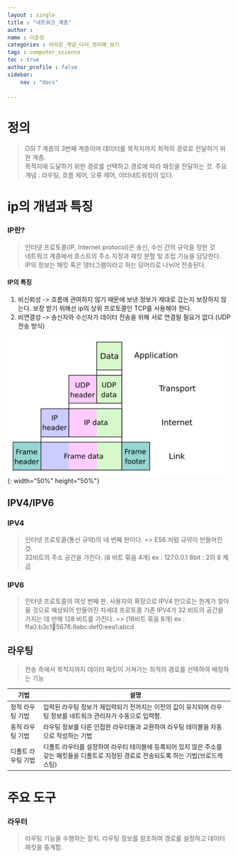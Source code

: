 ```yaml
---
layout : single
title : "네트워크_계층"
author : 
name : 이준성
categories : 어려운_개념_다시_정리해_보기
tags : computer_science
toc : true
author_profile : false
sidebar:
    nav : "docs"

---
```


# 정의
 
 > OSI 7 계층의 3번째 계층이며 데이터를 목적지까지 최적의 경로로 전달하기 위한 계층.<br>
 > 목적지에 도달하기 위한 경로를 선택하고 경로에 따라 패킷을 전달하는 것. 
 > 주요 개념 : 라우팅, 흐름 제어, 오류 제어, 이터네트워킹이 있다.


# ip의 개념과 특징

### IP란?

 > 인터넷 프로토콜(IP, Internet protocol)은 송신, 수신 간의 규악을 정한 것<br>
 > 네트워크 계층에서 호스트의 주소 지정과 패킷 분할 및 조립 기능을 담당한다.<br>
 > IP의 정보는 패킷 혹은 뎅터그램이라고 하는 덩어리로 나뉘어 전송된다.<br>

#### IP의 특징

1. 비신뢰성
   -> 흐름에 관여하지 않기 때문에 보낸 정보가 제대로 갔는지 보장하지 않는다. 보장 받기 위해선 ip의 상위 프로토콜인 TCP를 사용해야 한다.
2. 비연결성
   -> 송신자와 수신자가 데이터 전송을 위해 서로 연결될 필요가 없다.(UDP 전송 방식)

!["이미지 테스트"](/assets/images/ip_protocol.png){: width="50%" height="50%"}
   



## IPV4/IPV6

### IPV4

 > 인터넷 프로토콜(통신 규약)의 네 번째 판이다.
 > => ES6 처럼 규약이 만들어진 것.  
 > 32비트의 주소 공간을 가진다. (8 비트 묶음 4개)
 > ex : 127.0.0.1
 > 8bit : 2의 8 제곱

### IPV6

> 인터넷 프로토콜의 여섯 번째 판.
> 사용자의 확장으로 IPV4 만으로는 한계가 찾아올 것으로 예상되어 만들어진 차세대 프로토콜
> 기존 IPV4가 32 비트의 공간을 가지는 데 반해 128 비트를 가진다.
> => (16비트 묶음 8개)
> ex : ffa0:b3c1:1234:5678:9abc:def0:eea1:abcd

## 라우팅 

> 전송 측에서 목적지까지 데이터 패킷이 거쳐가는 최적의 경로를 선택하여 배정하는 기능

|기법|설명|
|---|---|
|정적 라우팅 기법|입력된 라우팅 정보가 재입력되기 전까지는 이전의 값이 유지되며 라우팅 정보를 네트워크 관리자가 수동으로 입력함.|
|동적 라우팅 기법|라우팅 정보를 다른 인접한 라우터들과 교환하여 라우팅 테이블을 자동으로 작성하는 기법|
|디폴트 라우팅 기법|디폴트 라우터를 설정하여 라우티 테이블에 등록되어 있지 않은 주소를 갖는 패킷들을 디폴트로 지정된 경로로 전송되도록 하는 기법(브로드캐스팅)|

# 주요 도구

### 라우터

> 라우팅 기능을 수행하는 장치. 라우팅 정보를 참조하여 경로를 설정하고 데이터 패킷을 중계함.

